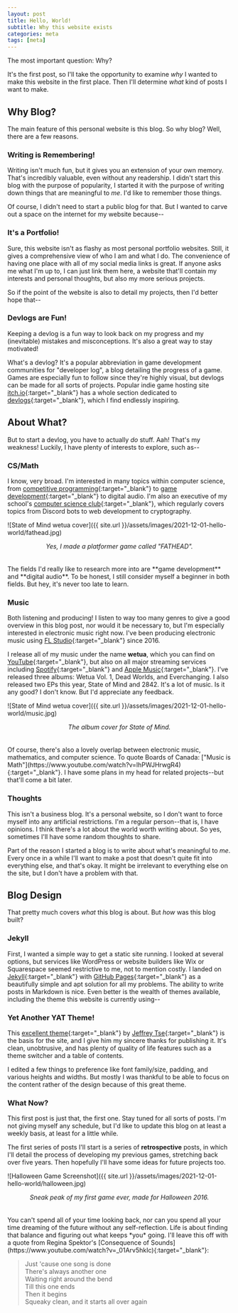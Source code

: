 ```yaml
---
layout: post
title: Hello, World!
subtitle: Why this website exists
categories: meta
tags: [meta]
---
```


The most important question: Why?

It's the first post, so I'll take the opportunity to examine *why* I wanted to make this website in the
first place. Then I'll determine *what* kind of posts I want to make.

## Why Blog?

The main feature of this personal website is this blog. So why blog? Well, there are a few reasons.

### Writing is Remembering!

Writing isn't much fun, but it gives you an extension of your own memory. That's incredibly valuable, even without any
readership. I didn't start this blog with the purpose of popularity, I started it with the purpose of writing down
things that are meaningful to *me*. I'd like to remember those things.

Of course, I didn't need to start a public blog for that. But I wanted to carve out a space on the internet for my
website because--

### It's a Portfolio!

Sure, this website isn't as flashy as most personal portfolio websites. Still, it gives a comprehensive view of who I am and what I do.
The convenience of having one place with all of my social media links is great. If anyone asks me what I'm up to, I can just link them here,
a website that'll contain my interests and personal thoughts, but also my more serious projects.

So if the point of the website is also to detail my projects, then I'd better hope that--

### Devlogs are Fun!

Keeping a devlog is a fun way to look back on my progress and my (inevitable) mistakes and misconceptions. It's also
a great way to stay motivated!

What's a devlog? It's a popular abbreviation in game development communities for "developer log", a blog detailing the progress of a game.
Games are especially fun to follow since they're highly visual, but devlogs can be made for all sorts of projects. Popular indie game hosting site
[itch.io](https://itch.io){:target="_blank"} has a whole section dedicated to [devlogs](https://itch.io/devlogs){:target="_blank"}, which I find endlessly
inspiring.

## About What?

But to start a devlog, you have to actually *do* stuff. Aah! That's my weakness! Luckily, I have plenty of interests to
explore, such as--

### CS/Math

I know, very broad. I'm interested in many topics within computer science, from [competitive programming](https://dmoj.ca/user/parhelic){:target="_blank"} to [game development](https://maxliu42.itch.io){:target="_blank"} to digital audio. I'm also an executive of my school's [computer science club](https://github.com/WoodlandsComputerScience/MeetingContent){:target="_blank"}, which regularly covers topics from Discord bots to web development to cryptography.

![State of Mind wetua cover]({{ site.url }}/assets/images/2021-12-01-hello-world/fathead.jpg)
<div align="center"><em>Yes, I made a platformer game called "FATHEAD".</em></div><br/><br/>
The fields I'd really like to research more into are **game development** and **digital audio**. To be honest, I still
consider myself a beginner in both fields. But hey, it's never too late to learn.

### Music

Both listening and producing! I listen to way too many genres to give a good overview in this blog post, nor would it be
necessary to, but I'm especially interested in electronic music right now. I've been producing electronic music using [FL Studio](https://www.image-line.com/){:target="_blank"} since 2016.

I release all of my music under the name **wetua**, which you can find on [YouTube](https://www.youtube.com/channel/UC2pnojOyO32Samtd33yJNtg){:target="_blank"}, but also on all major streaming services including [Spotify](https://open.spotify.com/artist/69brelfuAcFaL4tByp6Xso){:target="_blank"} and [Apple Music](https://music.apple.com/ca/artist/wetua/1453577210){:target="_blank"}. I've released three albums: Wetua Vol. 1, Dead Worlds, and Everchanging. I also released two EPs this year, State of Mind and 2842. It's a lot of music. Is it any good? I don't know. But I'd appreciate any feedback.

![State of Mind wetua cover]({{ site.url }}/assets/images/2021-12-01-hello-world/music.jpg)

<div align="center"><em>The album cover for State of Mind.</em></div><br/><br/>
Of course, there's also a lovely overlap between electronic music, mathematics, and computer science. To quote Boards of
Canada: ["Music is Math"](https://www.youtube.com/watch?v=lhPWJHrwgR4){:target="_blank"}. I have some plans in my head for related projects--but
that'll come a bit later.

### Thoughts

This isn't a business blog. It's a personal website, so I don't want to force myself into any artificial restrictions.
I'm a regular person--that is, I have opinions. I think there's a lot about the world worth writing about. So yes, sometimes I'll have some random thoughts to share.

Part of the reason I started a blog is to write about what's meaningful to *me*. Every once in a while I'll want to make a post
that doesn't quite fit into everything else, and that's okay. It might be irrelevant to everything else on the site, but I don't have a problem with that.

## Blog Design

That pretty much covers *what* this blog is about. But *how* was this blog built?

### Jekyll

First, I wanted a simple way to get a static site running. I looked at several options, but services like WordPress
or website builders like Wix or Squarespace seemed restrictive to me, not to mention costly. I landed on [Jekyll](https://jekyllrb.com/){:target="_blank"} with [GitHub Pages](https://pages.github.com){:target="_blank"} as a beautifully simple and apt solution for all my problems. The ability to write posts in Markdown is nice. Even better is the wealth of themes available, including the theme this website is currently using--

### Yet Another YAT Theme!

This [excellent theme](https://github.com/jeffreytse/jekyll-theme-yat){:target="_blank"} by [Jeffrey Tse](https://github.com/jeffreytse){:target="_blank"}
is the basis for the site, and I give him my sincere thanks for publishing it. It's clean, unobtrusive, and has plenty of
quality of life features such as a theme switcher and a table of contents.

I edited a few things to preference like font family/size, padding, and various heights and widths. But mostly I was thankful to be able to focus on the content rather of the design because of this great theme.

### What Now?

This first post is just that, the first one. Stay tuned for all sorts of posts. I'm not giving myself any schedule, but
I'd like to update this blog on at least a weekly basis, at least for a little while.

The first series of posts I'll start is a series of **retrospective** posts, in which I'll detail the process of developing my previous games, stretching back over five years. Then hopefully I'll have some ideas for future projects too.

![Halloween Game Screenshot]({{ site.url }}/assets/images/2021-12-01-hello-world/halloween.jpg)

<div align="center"><em>Sneak peak of my first game ever, made for Halloween 2016.</em></div><br/><br/>
You can't spend all of your time looking back, nor can you spend all your time dreaming of the future without any
self-reflection. Life is about finding that balance and figuring out what keeps *you* going. I'll leave this off with a quote from Regina Spektor's
[Consequence of Sounds](https://www.youtube.com/watch?v=_01Arv5hkIc){:target="_blank"}:

> Just 'cause one song is done<br>
There's always another one<br>
Waiting right around the bend<br>
Till this one ends<br>
Then it begins<br>
Squeaky clean, and it starts all over again
